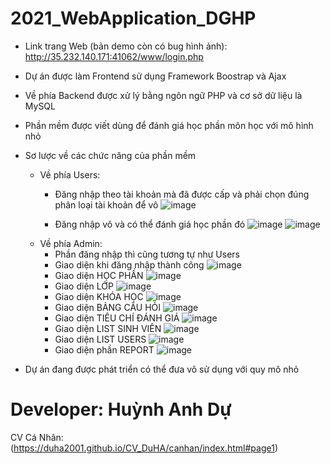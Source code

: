 # 2021_WebApplication_DGHP
- Link trang Web (bản demo còn có bug hình ảnh): http://35.232.140.171:41062/www/login.php
- Dự án được làm Frontend sử dụng Framework Boostrap và Ajax
- Về phía Backend được xử lý bằng ngôn ngữ PHP và cơ sở dữ liệu là MySQL
- Phần mềm được viết dùng để đánh giá học phần môn học với mô hình nhỏ
- Sơ lược về các chức năng của phần mềm
    + Về phía Users:
        - Đăng nhập theo tài khoản mà đã được cấp và phải chọn đúng phân loại tài khoản để vô
        ![image](https://user-images.githubusercontent.com/59979503/121502663-94ceda00-ca0a-11eb-88d0-1ec7f43cfc69.png)

        - Đăng nhập vô và có thể đánh giá học phần đó
        ![image](https://user-images.githubusercontent.com/59979503/121502552-7832a200-ca0a-11eb-933d-f29723f78383.png)
        ![image](https://user-images.githubusercontent.com/59979503/121503336-2f2f1d80-ca0b-11eb-84fe-8ffe61b14b3d.png)
    + Về phía Admin:
        - Phần đăng nhập thì cũng tương tự như Users
        - Giao diện khi đăng nhập thành công
        ![image](https://user-images.githubusercontent.com/59979503/121503769-93ea7800-ca0b-11eb-92fd-7b687bbd4acd.png)
        - Giao diện HỌC PHẦN
        ![image](https://user-images.githubusercontent.com/59979503/121504000-cdbb7e80-ca0b-11eb-9f2a-4124ffc3c44b.png)
        - Giao diện LỚP
        ![image](https://user-images.githubusercontent.com/59979503/121504080-e330a880-ca0b-11eb-9123-054a487a3df5.png)
        - Giao diện KHÓA HỌC
        ![image](https://user-images.githubusercontent.com/59979503/121504210-065b5800-ca0c-11eb-94fa-eefc06663910.png)
        - Giao diện BẢNG CÂU HỎI
        ![image](https://user-images.githubusercontent.com/59979503/121504317-1f640900-ca0c-11eb-8e3d-9d4d841e1a29.png)
        - Giao diện TIÊU CHÍ ĐÁNH GIÁ
        ![image](https://user-images.githubusercontent.com/59979503/121504397-2ee35200-ca0c-11eb-82ac-9c4e870157ac.png)
        - Giao diện LIST SINH VIÊN
        ![image](https://user-images.githubusercontent.com/59979503/121504557-4f131100-ca0c-11eb-93a6-16306368ac20.png)
        - Giao diện LIST USERS
        ![image](https://user-images.githubusercontent.com/59979503/121504651-5fc38700-ca0c-11eb-9597-9a55f911c227.png)
        - Giao diện phần REPORT
        ![image](https://user-images.githubusercontent.com/59979503/121504739-7073fd00-ca0c-11eb-96b7-37e8cd27deb3.png)

- Dự án đang được phát triển có thể đưa vô sử dụng với quy mô nhỏ
# Developer: Huỳnh Anh Dự
CV Cá Nhân: (https://duha2001.github.io/CV_DuHA/canhan/index.html#page1)





